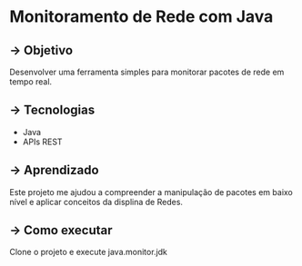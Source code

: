 # Monitoramento de Rede com Java

## -> Objetivo
Desenvolver uma ferramenta simples para monitorar pacotes de rede em tempo real.

## -> Tecnologias
- Java
- APIs REST

## -> Aprendizado
Este projeto me ajudou a compreender a manipulação de pacotes em baixo nível e aplicar conceitos da displina de Redes.

## -> Como executar
Clone o projeto e execute java.monitor.jdk
